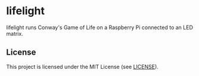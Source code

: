 # lifelight

lifelight runs Conway's Game of Life on a Raspberry Pi connected to an
LED matrix.

## License

This project is licensed under the MIT License (see [LICENSE](LICENSE)).
